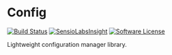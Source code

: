 # Config
[![Build Status](https://travis-ci.org/JoeBengalen/Config.svg?branch=master)](https://travis-ci.org/JoeBengalen/Config)
[![SensioLabsInsight](https://insight.sensiolabs.com/projects/e589a068-48fd-407d-9351-b6127acf7741/mini.png)](https://insight.sensiolabs.com/projects/e589a068-48fd-407d-9351-b6127acf7741)
[![Software License](https://img.shields.io/badge/license-MIT-brightgreen.svg)](LICENSE.md)

Lightweight configuration manager library.
